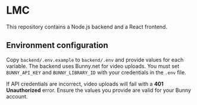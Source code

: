 # LMC

This repository contains a Node.js backend and a React frontend.

## Environment configuration

Copy `backend/.env.example` to `backend/.env` and provide values for each variable. The backend uses Bunny.net for video uploads. You must set `BUNNY_API_KEY` and `BUNNY_LIBRARY_ID` with your credentials in the `.env` file.

If API credentials are incorrect, video uploads will fail with a **401 Unauthorized** error. Ensure the values you provide are valid for your Bunny account.

